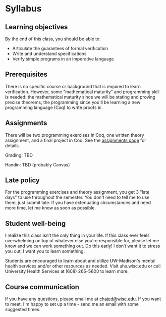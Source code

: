 # Syllabus

## Learning objectives

By the end of this class, you should be able to:

- Articulate the guarantees of formal verification
- Write and understand specifications
- Verify simple programs in an imperative language


## Prerequisites

There is no specific course or background that is required to learn verification. However, some "mathematical maturity" and programming skill is needed: the mathematical maturity since we will be stating and proving precise theorems, the programming since you'll be learning a new programming language (Coq) to write proofs in.

## Assignments

There will be two programming exercises in Coq, one written theory assignment, and a final project in Coq. See the [assignments page](./assignments.md) for details.

Grading: TBD

Handin: TBD (probably Canvas)

## Late policy

For the programming exercises and theory assignment, you get 3 "late days" to use throughout the semester. You don't need to tell me to use them, just submit late. If you have extenuating circumstances and need more time, let me know as soon as possible.

## Student well-being

I realize this class isn’t the only thing in your life. If this class ever feels overwhelming on top of whatever else you're responsible for, please let me know and we can work something out. Do this early! I don’t want it to stress you out, I want you to learn something.

Students are encouraged to learn about and utilize UW-Madison's mental health services and/or other resources as needed. Visit uhs.wisc.edu or call University Health Services at (608) 265–5600 to learn more.

## Course communication

If you have any questions, please email me at chajed@wisc.edu. If you want to meet, I'm happy to set up a time - send me an email with some suggested times.
